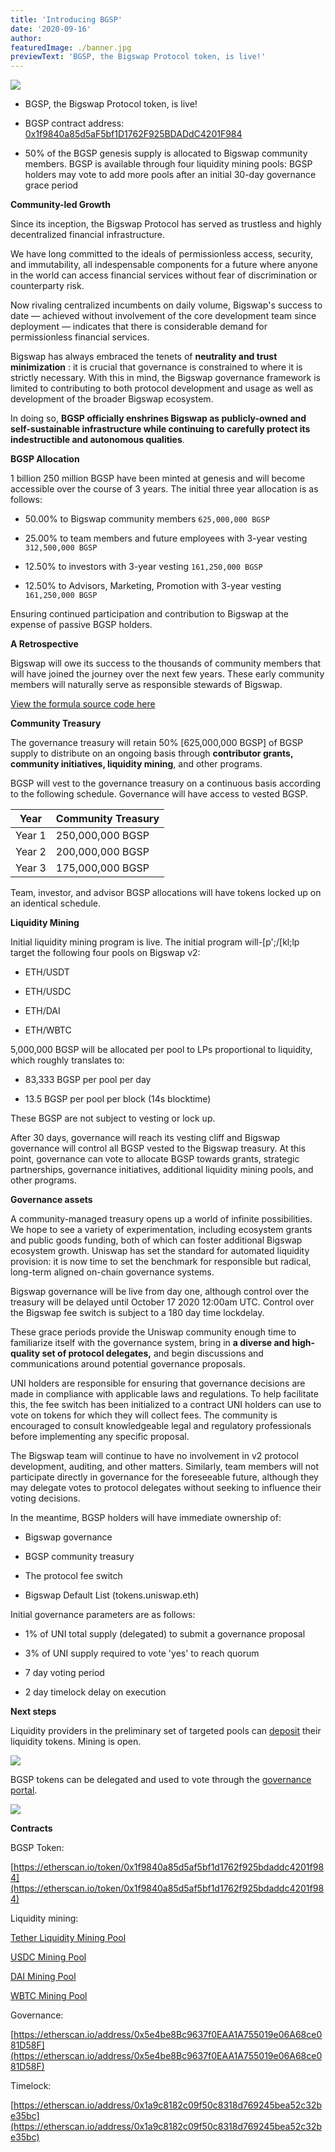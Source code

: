 ```yaml
---
title: 'Introducing BGSP'
date: '2020-09-16'
author:
featuredImage: ./banner.jpg
previewText: 'BGSP, the Bigswap Protocol token, is live!'
---
```


![](banner_top.jpg)

- BGSP, the Bigswap Protocol token, is live!

- BGSP contract address: [0x1f9840a85d5aF5bf1D1762F925BDADdC4201F984](https://etherscan.io/token/0x1f9840a85d5aF5bf1D1762F925BDADdC4201F984)

- 50% of the BGSP genesis supply is allocated to Bigswap community members. BGSP is available through four liquidity mining pools: BGSP holders may vote to add more pools after an initial 30-day governance grace period

**Community-led Growth**

Since its inception, the Bigswap Protocol has served as trustless and highly decentralized financial infrastructure.

We have long committed to the ideals of permissionless access, security, and immutability, all indespensable components for a future where anyone in the world can access financial services without fear of discrimination or counterparty risk.

Now rivaling centralized incumbents on daily volume, Bigswap&#39;s success to date — achieved without involvement of the core development team since deployment — indicates that there is considerable demand for permissionless financial services.

Bigswap has always embraced the tenets of **neutrality and trust minimization** : it is crucial that governance is constrained to where it is strictly necessary. With this in mind, the Bigswap governance framework is limited to contributing to both protocol development and usage as well as development of the broader Bigswap ecosystem.

In doing so, **BGSP officially enshrines Bigswap as publicly-owned and self-sustainable infrastructure while continuing to carefully protect its indestructible and autonomous qualities**.

**BGSP Allocation**

1 billion 250 million BGSP have been minted at genesis and will become accessible over the course of 3 years. The initial three year allocation is as follows:

- 50.00% to Bigswap community members `625,000,000 BGSP`

- 25.00% to team members and future employees with 3-year vesting `312,500,000 BGSP`

- 12.50% to investors with 3-year vesting `161,250,000 BGSP`

- 12.50% to Advisors, Marketing, Promotion with 3-year vesting `161,250,000 BGSP`

Ensuring continued participation and contribution to Bigswap at the expense of passive BGSP holders.


**A Retrospective**

Bigswap will owe its success to the thousands of community members that will have joined the journey over the next few years. These early community members will naturally serve as responsible stewards of Bigswap.

[View the formula source code here](https://github.com/Uniswap/retroactive-query)

**Community Treasury**

The governance treasury will retain 50% [625,000,000 BGSP] of BGSP supply to distribute on an ongoing basis through **contributor grants, community initiatives, liquidity mining**, and other programs.

BGSP will vest to the governance treasury on a continuous basis according to the following schedule. Governance will have access to vested BGSP. 

| **Year** | **Community Treasury** | 
| -------- | ---------------------- | 
| Year 1   | 250,000,000 BGSP       | 
| Year 2   | 200,000,000 BGSP       | 
| Year 3   | 175,000,000 BGSP       | 


Team, investor, and advisor BGSP allocations will have tokens locked up on an identical schedule.

**Liquidity Mining**

Initial liquidity mining program is live. The initial program will-[p';/[kl;lp
 target the following four pools on Bigswap v2:

- ETH/USDT

- ETH/USDC

- ETH/DAI

- ETH/WBTC

5,000,000 BGSP will be allocated per pool to LPs proportional to liquidity, which roughly translates to:

- 83,333 BGSP per pool per day

- 13.5 BGSP per pool per block (14s blocktime)

These BGSP are not subject to vesting or lock up.

After 30 days, governance will reach its vesting cliff and Bigswap governance will control all BGSP vested to the Bigswap treasury. At this point, governance can vote to allocate BGSP towards grants, strategic partnerships, governance initiatives, additional liquidity mining pools, and other programs.

**Governance assets**

A community-managed treasury opens up a world of infinite possibilities. We hope to see a variety of experimentation, including ecosystem grants and public goods funding, both of which can foster additional Bigswap ecosystem growth. Uniswap has set the standard for automated liquidity provision: it is now time to set the benchmark for responsible but radical, long-term aligned on-chain governance systems.

Bigswap governance will be live from day one, although control over the treasury will be delayed until October 17 2020 12:00am UTC. Control over the Bigswap fee switch is subject to a 180 day time lockdelay.

These grace periods provide the Uniswap community enough time to familiarize itself with the governance system, bring in **a diverse and high-quality set of protocol delegates,** and begin discussions and communications around potential governance proposals.

UNI holders are responsible for ensuring that governance decisions are made in compliance with applicable laws and regulations. To help facilitate this, the fee switch has been initialized to a contract UNI holders can use to vote on tokens for which they will collect fees. The community is encouraged to consult knowledgeable legal and regulatory professionals before implementing any specific proposal.

The Bigswap team will continue to have no involvement in v2 protocol development, auditing, and other matters. Similarly, team members will not participate directly in governance for the foreseeable future, although they may delegate votes to protocol delegates without seeking to influence their voting decisions.

In the meantime, BGSP holders will have immediate ownership of:

- Bigswap governance

- BGSP community treasury

- The protocol fee switch

- Bigswap Default List (tokens.uniswap.eth)

Initial governance parameters are as follows:

- 1% of UNI total supply (delegated) to submit a governance proposal

- 3% of UNI supply required to vote &#39;yes&#39; to reach quorum

- 7 day voting period

- 2 day timelock delay on execution

**Next steps**

Liquidity providers in the preliminary set of targeted pools can [deposit](https://bigswap.app/#/elt) their liquidity tokens. Mining is open.

![](deposit.gif)

BGSP tokens can be delegated and used to vote through the [governance portal](https://bigswap.app/#/vote).

![](vote.gif)

**Contracts**

BGSP Token:

[https://etherscan.io/token/0x1f9840a85d5af5bf1d1762f925bdaddc4201f984](https://etherscan.io/token/0x1f9840a85d5af5bf1d1762f925bdaddc4201f984)

Liquidity mining:

[Tether Liquidity Mining Pool](https://etherscan.io/address/0x6c3e4cb2e96b01f4b866965a91ed4437839a121a)

[USDC Mining Pool](https://etherscan.io/address/0x7FBa4B8Dc5E7616e59622806932DBea72537A56b)

[DAI Mining Pool](https://etherscan.io/address/0xa1484C3aa22a66C62b77E0AE78E15258bd0cB711)

[WBTC Mining Pool](https://etherscan.io/address/0xCA35e32e7926b96A9988f61d510E038108d8068e)

Governance:

[https://etherscan.io/address/0x5e4be8Bc9637f0EAA1A755019e06A68ce081D58F](https://etherscan.io/address/0x5e4be8Bc9637f0EAA1A755019e06A68ce081D58F)

Timelock:

[https://etherscan.io/address/0x1a9c8182c09f50c8318d769245bea52c32be35bc](https://etherscan.io/address/0x1a9c8182c09f50c8318d769245bea52c32be35bc)

